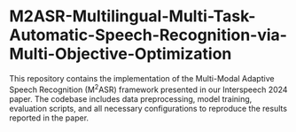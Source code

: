 # M2ASR-Multilingual-Multi-Task-Automatic-Speech-Recognition-via-Multi-Objective-Optimization
This repository contains the implementation of the Multi-Modal Adaptive Speech Recognition (M$^2$ASR) framework presented in our Interspeech 2024 paper. The codebase includes data preprocessing, model training, evaluation scripts, and all necessary configurations to reproduce the results reported in the paper.
